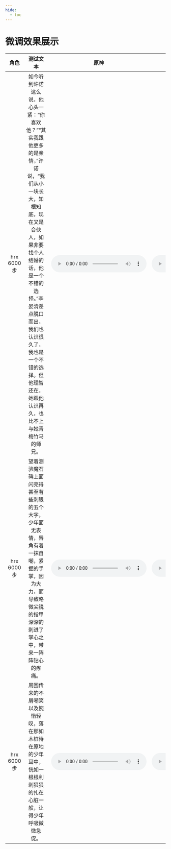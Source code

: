 ```yaml
---
hide:
  - toc
---
```

# 微调效果展示

|  角色  | 测试文本  |   原神  |   原神+xmla |
|:----------------------------:|:---------:|:----------------:|:---------------------:|
| hrx 6000步| 如今听到许诺这么说，他心头一紧：“你喜欢他？”“其实我跟他更多的是亲情，”许诺说，“我们从小一块长大，知根知底，现在又是合伙人，如果非要找个人结婚的话，他是一个不错的选择。”李晏清差点脱口而出，我们也认识很久了，我也是一个不错的选择。但他理智还在，她跟他认识再久，也比不上与她青梅竹马的师兄。| <audio controls><source src="./audio/1.wav" type="audio/mpeg"></audio> | <audio controls><source src="./audio/7_clean.wav" type="audio/mpeg"></audio> |
| hrx 6000步| 望着测验魔石碑上面闪亮得甚至有些刺眼的五个大字，少年面无表情，唇角有着一抹自嘲，紧握的手掌，因为大力，而导致略微尖锐的指甲深深的刺进了掌心之中，带来一阵阵钻心的疼痛。| <audio controls><source src="./audio/2.wav" type="audio/mpeg"></audio> | <audio controls><source src="./audio/2_clean.wav" type="audio/mpeg"></audio> |
| hrx 6000步| 周围传来的不屑嘲笑以及惋惜轻叹，落在那如木桩待在原地的少年耳中，恍如一根根利刺狠狠的扎在心脏一般，让得少年呼吸微微急促。| <audio controls><source src="./audio/3.wav" type="audio/mpeg"></audio> | <audio controls><source src="./audio/3_clean.wav" type="audio/mpeg"></audio> |